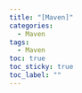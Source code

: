 ```yaml
---
title: "[Maven]"
categories:
  - Maven
tags:
  - Maven
toc: true
toc_sticky: true
toc_label: ""
---
```


